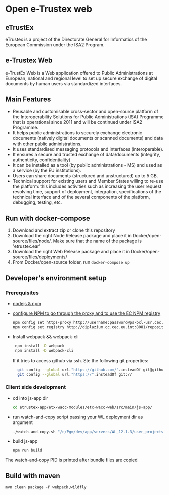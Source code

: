 # Open e-Trustex web

## eTrustEx 
eTrustex is a project of the Directorate General for Informatics of the European Commission under the ISA2 Program. 
## e-Trustex Web
e-TrustEx Web is a Web application offered to Public Administrations at European, national and regional 
level to set up secure exchange of digital documents by human users via standardized interfaces.

## Main Features
- Reusable and customisable cross-sector and open-source platform of the Interoperability Solutions for Public Administrations (ISA) Programme that is operational since 2011 and will be continued under ISA2 Programme.
- It helps public administrations to securely exchange electronic documents (natively digital documents or scanned documents) and data with other public administrations.
- It uses standardised messaging protocols and interfaces (interoperable).
- It ensures a secure and trusted exchange of data/documents (integrity, authenticity, confidentiality)
- It can be installed as a tool (by public administrations - MS) and used as a service (by the EU institutions). 
- Users can share documents (structured and unstructured) up to 5 GB.
- Technical support for existing users and Member States willing to re-use the platform: this includes activities such as increasing the user request resolving time, support of deployment, integration, specifications of the technical interface and of the several components of the platform, debugging, testing, etc.


## Run with docker-compose
1. Download and extract zip or clone this repository﻿
2. Download the right Node Release package and place it in Docker/open-source/files/node/. Make sure that the name of the package is 'etrustex.ear'
3. Download the right Web Release package﻿ and place it in Docker/open-source/files/deployments/
4. From Docker/open-source folder, run `docker-compose up`




## Developer's environment setup

### Prerequisites
 - [nodejs & npm][pre_1_url] 
 
 - [configure NPM to go through the proxy and to use the EC NPM registry][pre_2_url]
     ```sh
     npm config set https-proxy http://username:password@ps-bxl-usr.cec.eu.int:8012
     npm config set registry http://diplazium.cc.cec.eu.int:8081/repository/npm-all/
    ```
 - Install webpack && webpack-cli
     ```sh
      npm install -D webpack
      npm install -D webpack-cli
     ```
     If it tries to access github via ssh. Ste the following git properties:
     ```sh
       git config --global url."https://github.com/".insteadOf git@github.com:
       git config --global url."https://".insteadOf git://
      ```
    
    
 ### Client side development
 - cd into js-app dir 
    ```sh 
    cd etrustex-app/etx-wacc-modules/etx-wacc-web/src/main/js-app/
    ```
 - run watch-and-copy script passing your WL deployment dir as argument
    ```sh
    ./watch-and-copy.sh "/c/Pgm/dev/app/servers/WL_12.1.3/user_projects/domains/ETRUSTEX_WEB/servers/AdminServer/tmp/_WL_user/etrustex-assembler-webapp_ear_exploded/4k6ml8/war" &
    ```
 - build js-app
    ```sh
    npm run build
    ```
  The watch-and-copy PID is printed after bundle files are copied
    
[pre_1_url]: <https://webgate.ec.europa.eu/fpfis/wikis/display/eUI/00.+Prerequisites#id-00.Prerequisites-Step1:installNodeJS&NPM>
[pre_2_url]: <https://webgate.ec.europa.eu/fpfis/wikis/display/eUI/00.+Prerequisites#id-00.Prerequisites-Step2:configureNPMtogothroughtheproxyandtousetheECNPMregistry>

## Build with maven
```shell script
mvn clean package -P webpack,wildfly
```
